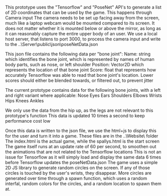 This prototype uses the "Tensorflow" and "PoseNet" API's to generate a list of 2D coordinates that can be used by the game. This happens through Camera input
The camera needs to be set up facing away from the screen, much like a laptop webcam would be mounted compared to its screen. It does not matter whether it is mounted below or above the mirror, as long as it can reasonably capture the entire upper body of an user.
We use a local host server, that listens to port 3000, to process the camera input and write to the ..\Server\public\json\poseNetData.json

This json file contains the following data per "bone joint":
Name: string which identifies the bone joint, which is represented by names of human body parts, such as nose, or left shoulder
Position: Vector2D which represents the location of that bone joint
Score: float that represents how accurately Tensorflow was able to read that bone joint's location. Lower scores should either be blended towards, or filtered out, to prevent jitter

The current prototype contains data for the following bone joints, with a left and right variant where applicable:
Nose
Eyes
Ears
Shoulders
Elbows
Wrists
Hips
Knees
Ankles

We only use the data from the hip up, as the legs are not relevant to this prototype's function
This data is updated 10 times a second to keep performance cost low

Once this data is written to the json file, we use the html+js to display this for the user and turn it into a game. These files are in the ..\Website\ folder
The index.html is the actual game, while the spallys.html is the start screen
The game itself runs at an update rate of 60 per second, to smoothen out the animations that are not related to the Tensorflow locations
This is not an issue for Tensorflow as it will simply load and display the same data 6 times before Tensorflow updates the poseNetData.json
The game uses a simple 2D JS library to generate random circles on the screen. If any of those circles is touched by the user's wrists, they disappear.
More circles are generated over time through a spawn function, which uses a random interfal, random colors for the circles, and a random location to spawn them at.